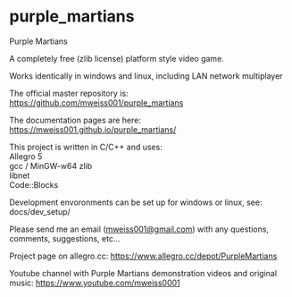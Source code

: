 # purple_martians
Purple Martians

A completely free (zlib license) platform style video game.  

Works identically in windows and linux, including LAN network multiplayer

The official master repository is: https://github.com/mweiss001/purple_martians

The documentation pages are here: https://mweiss001.github.io/purple_martians/

This project is written in C/C++ and uses:  
Allegro 5  
gcc / MinGW-w64 
zlib  
libnet  
Code::Blocks  

Development envoronments can be set up for windows or linux, see: docs/dev_setup/

Please send me an email (mweiss001@gmail.com) with any questions, comments, suggestions, etc...

Project page on allegro.cc:  https://www.allegro.cc/depot/PurpleMartians

Youtube channel with Purple Martians demonstration videos and original music:  https://www.youtube.com/mweiss0001
